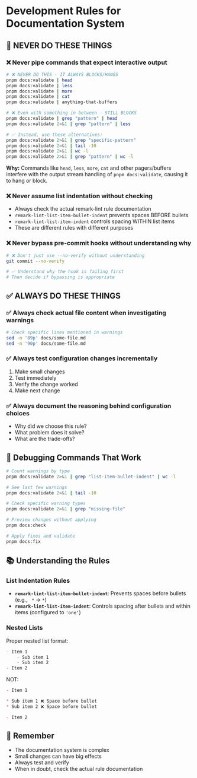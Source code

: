 # Development Rules for Documentation System

## 🚫 **NEVER DO THESE THINGS**

### ❌ **Never pipe commands that expect interactive output**

```bash
# ❌ NEVER DO THIS - IT ALWAYS BLOCKS/HANGS
pnpm docs:validate | head
pnpm docs:validate | less
pnpm docs:validate | more
pnpm docs:validate | cat
pnpm docs:validate | anything-that-buffers

# ❌ Even with something in between - STILL BLOCKS
pnpm docs:validate | grep "pattern" | head
pnpm docs:validate 2>&1 | grep "pattern" | less

# ✅ Instead, use these alternatives:
pnpm docs:validate 2>&1 | grep "specific-pattern"
pnpm docs:validate 2>&1 | tail -10
pnpm docs:validate 2>&1 | wc -l
pnpm docs:validate 2>&1 | grep "pattern" | wc -l
```

**Why:** Commands like `head`, `less`, `more`, `cat` and other pagers/buffers interfere with the output stream handling of `pnpm docs:validate`, causing it to hang or block.

### ❌ **Never assume list indentation without checking**

- Always check the actual remark-lint rule documentation
- `remark-lint-list-item-bullet-indent` prevents spaces BEFORE bullets
- `remark-lint-list-item-indent` controls spacing WITHIN list items
- These are different rules with different purposes

### ❌ **Never bypass pre-commit hooks without understanding why**

```bash
# ❌ Don't just use --no-verify without understanding
git commit --no-verify

# ✅ Understand why the hook is failing first
# Then decide if bypassing is appropriate
```

## ✅ **ALWAYS DO THESE THINGS**

### ✅ **Always check actual file content when investigating warnings**

```bash
# Check specific lines mentioned in warnings
sed -n '89p' docs/some-file.md
sed -n '90p' docs/some-file.md
```

### ✅ **Always test configuration changes incrementally**

1. Make small changes
2. Test immediately
3. Verify the change worked
4. Make next change

### ✅ **Always document the reasoning behind configuration choices**

- Why did we choose this rule?
- What problem does it solve?
- What are the trade-offs?

## 🔧 **Debugging Commands That Work**

```bash
# Count warnings by type
pnpm docs:validate 2>&1 | grep "list-item-bullet-indent" | wc -l

# See last few warnings
pnpm docs:validate 2>&1 | tail -10

# Check specific warning types
pnpm docs:validate 2>&1 | grep "missing-file"

# Preview changes without applying
pnpm docs:check

# Apply fixes and validate
pnpm docs:fix
```

## 📚 **Understanding the Rules**

### List Indentation Rules

- **`remark-lint-list-item-bullet-indent`**: Prevents spaces before bullets (e.g., ` *` → `*`)
- **`remark-lint-list-item-indent`**: Controls spacing after bullets and within items (configured to `'one'`)

### Nested Lists

Proper nested list format:

```markdown
- Item 1
    - Sub item 1
    - Sub item 2
- Item 2
```

NOT:

```markdown
- Item 1

* Sub item 1 ❌ Space before bullet
* Sub item 2 ❌ Space before bullet

- Item 2
```

## 🎯 **Remember**

- The documentation system is complex
- Small changes can have big effects
- Always test and verify
- When in doubt, check the actual rule documentation
